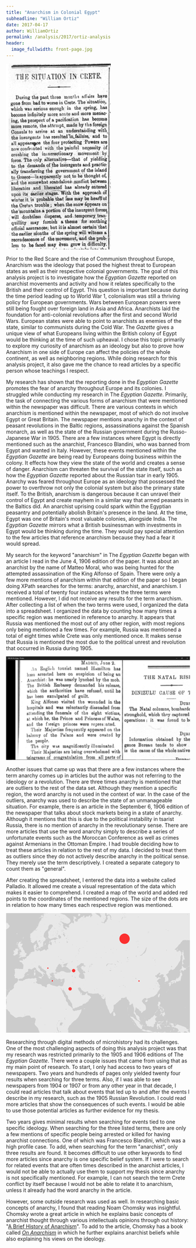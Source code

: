 ```yaml
---
title: "Anarchism in Colonial Egypt"
subheadline: "William Ortiz"
date: 2017-04-17
author: WilliamOrtiz
permalink: /analysis/2017/ortiz-analysis
header:
  image_fullwidth: front-page.jpg
---
```

![ortizCrete](ortizCrete.png)

Prior to the Red Scare and the rise of Communism throughout Europe, Anarchism was the ideology that posed the highest threat to European states as well as their respective colonial governments. The goal of this analysis project is to investigate how the *Egyptian Gazette* reported on anarchist movements and activity and how it relates specifically to the British and their control of Egypt. This question is important because during the time period leading up to World War 1, colonialism was still a thriving policy for European governments. Wars between European powers were still being fought over foreign land in Asia and Africa. Anarchists laid the foundation for anti-colonial revolutions after the first and second World Wars. European states were able to point to anarchists as enemies of the state, similar to communists during the Cold War. The *Gazette* gives a unique view of what Europeans living within the British colony of Egypt would be thinking at the time of such upheaval. I chose this topic primarily to explore my curiosity of anarchism as an ideology but also to prove how Anarchism in one side of Europe can affect the policies of the whole continent, as well as neighboring regions. While doing research for this analysis project, it also gave me the chance to read articles by a specific person whose teachings I respect.

My research has shown that the reporting done in the *Egyptian Gazette* promotes the fear of anarchy throughout Europe and its colonies. I struggled while conducting my research in The *Egyptian Gazette*. Primarily, the task of connecting the various forms of anarchism that were mentioned within the newspaper was difficult. There are various contexts in which anarchism is mentioned within the newspaper, most of which do not involve Egypt or Great Britain. The newspaper mentions anarchy in the context of peasant revolutions in the Baltic regions, assassinations against the Spanish monarch, as well as the state of the Russian government during the Russo-Japanese War in 1905. There are a few instances where Egypt is directly mentioned such as the anarchist, Francesco Blandini, who was banned from Egypt and wanted in Italy. However, these events mentioned within the *Egyptian Gazette* are being read by Europeans doing business within the colony. It effects how they view the state of the world and creates a sense of danger. Anarchism can threaten the survival of the state itself, such as how the *Egyptian Gazette* reported about the Russian tsar in early 1905. Anarchy was feared throughout Europe as an ideology that possessed the power to overthrow not only the colonial system but also the primary state itself. To the British, anarchism is dangerous because it can unravel their control of Egypt and create mayhem in a similar way that armed peasants in the Baltics did. An anarchist uprising could spark within the Egyptian peasantry and potentially abolish Britain's presence in the land. At the time, Egypt was one of Britain's most valuable colonies, alongside India. The *Egyptian Gazette* mirrors what a British businessman with investments in Egypt would be thinking during the time. They would pay special attention to the few articles that reference anarchism because they had a fear it would spread.

My search for the keyword "anarchism" in The *Egyptian Gazette* began with an article I read in the June 4, 1906 edition of the paper. It was about an anarchist by the name of Matteo Moral, who was being hunted for the attempted assassination of the King Alfonso of Spain. There were only a few more mentions of anarchism within that edition of the paper so I began doing XPath searches for the terms: anarchy, anarchist, and anarchism. I received a total of twenty four instances where the three terms were mentioned. However, I did not receive any results for the term anarchism. After collecting a list of when the two terms were used, I organized the data into a spreadsheet. I organized the data by counting how many times a specific region was mentioned in reference to anarchy. It appears that Russia was mentioned the most out of any other region, with most regions only being mentioned a few times. For example, Russia was mentioned a total of eight times while Crete was only mentioned once. It makes sense that Russia is mentioned the most due to the political unrest and revolution that occurred in Russia during 1905.

![Anarchist Arrested](Anarchist-Arrested.png)

Another issues that came up was that there are a few instances where the term anarchy comes up in articles but the author was not referring to the ideology or a revolution. There are three times anarchy is mentioned that are outliers to the rest of the data set. Although they mention a specific region, the word anarchy is not used in the context of war. In the case of the outliers, anarchy was used to describe the state of an unmanageable situation. For example, there is an article in the September 6, 1906 edition of the newspaper that talks about stock markets being in a state of anarchy. Although it mentions that this is due to the political instability in tsarist Russia, there is no mention of anarchy in the revolutionary sense. There are more articles that use the word anarchy simply to describe a series of unfortunate events such as the Moroccan Conference as well as crimes against Armenians in the Ottoman Empire. I had trouble deciding how to treat these articles in relation to the rest of my data. I decided to treat them as outliers since they do not actively describe anarchy in the political sense. They merely use the term descriptively. I created a separate category to count them as "general".

After creating the spreadsheet, I entered the data into a website called Palladio. It allowed me create a visual representation of the data which makes it easier to comprehend. I created a map of the world and added red points to the coordinates of the mentioned regions. The size of the dots are in relation to how many times each
respective region was mentioned.

![Visual Representation](OrtizVisualRepresentation.png)

Researching through digital methods of microhistory had its challenges. One of the most challenging aspects of doing this analysis project was that my research was restricted primarily to the 1905 and 1906 editions of The *Egyptian Gazette*. There were a couple issues that came from using that as my main point of research. To start, I only had access to two years of newspapers. Two years and hundreds of pages only yielded twenty four results when searching for three terms. Also, if I was able to see newspapers from 1904 or 1907 or from any other year in that decade, I could read articles that talk about events that led up to and after the events I describe in my research, such as the 1905 Russian Revolution. I could read more articles that show the consequences of such events. I would be able to use those potential articles as further evidence for my thesis.

Two years gives minimal results when searching for events tied to one specific ideology. When searching for the three listed terms, there are only a few mentions of specific people being arrested or killed for having anarchist connections. One of which was Francesco Blandini, which was a high profile case. To add, when searching for the term "anarchist", only three results are found. It becomes difficult to use other keywords to find more articles since anarchy is one specific belief system. If I were to search for related events that are often times described in the anarchist articles, I would not be able to actually use them to support my thesis since anarchy is not specifically mentioned. For example, I can not search the term Crete conflict by itself because I would not be able to relate it to anarchism, unless it already had the word anarchy in the article.

However, some outside research was used as well. In researching basic concepts of anarchy, I found that reading Noam Chomsky was insightful. Chomsky wrote a great article in which he explains basic concepts of anarchist thought through various intellectuals opinions through out history: "[A Brief History of Anarchism](http://inthesetimes.com/article/16081/a_history_of_anarchism/)". To add to the article, Chomsky has a book called *[On Anarchism](https://www.yumpu.com/en/document/view/25655902/chomsky-on-anarchismpdf-zine-library)* in which he further explains anarchist beliefs while also explaining his views on the ideology.
